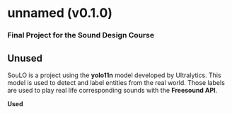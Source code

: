 # **unnamed** (v0.1.0)
### Final Project for the Sound Design Course

## **Unused**
SouLO is a project using the **yolo11n** model developed by Ultralytics. This model is used to detect and label entities from the real world. Those labels are used to play real life corresponding sounds with the **Freesound API**.

**Used**